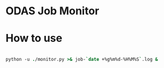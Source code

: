 # ODAS Job Monitor

# How to use

```csh

python -u ./monitor.py >& job-`date +%g%m%d-%H%M%S`.log &

```

